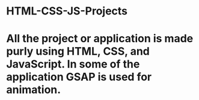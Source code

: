 # HTML-CSS-JS-Projects

# All the project or application is made purly using HTML, CSS, and JavaScript. In some of the application GSAP is used for animation.
